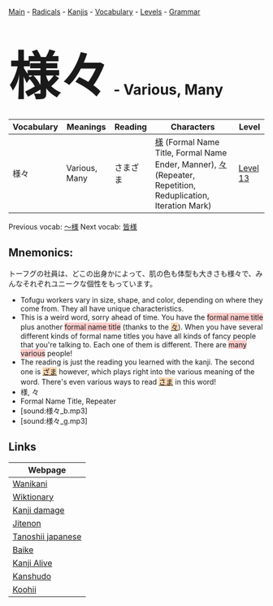 <style> bigfont {font-size: 100px}</style>
[Main](../README.md) -
[Radicals](../radicals.md) -
[Kanjis](../kanjis.md) -
[Vocabulary](../vocabulary.md) -
[Levels](../levels.md) -
[Grammar](../grammar.md)
# <bigfont> 様々</bigfont> - Various, Many 

| Vocabulary | Meanings | Reading | Characters | Level |
| --- | --- | --- | --- | --- |
| 様々 | Various, Many | さまざま |  [様](../kanjis/様.md) (Formal Name Title, Formal Name Ender, Manner), [々](../kanjis/々.md) (Repeater, Repetition, Reduplication, Iteration Mark) | [Level 13](../levels/wk_level13.md) |

Previous vocab: [〜様](〜様.md) Next vocab: [皆様](皆様.md) 

## Mnemonics:
トーフグの社員は、どこの出身かによって、肌の色も体型も大きさも様々で、みんなそれぞれユニークな個性をもっています。
* Tofugu workers vary in size, shape, and color, depending on where they come from. They all have unique characteristics.
* This is a weird word, sorry ahead of time. You have the <span style="background-color:#ffcccb"> formal name title</span> plus another <span style="background-color:#ffcccb"> formal name title</span> (thanks to the <span style="background-color:#fed8b1"> [々](https://jisho.org/search/々)</span>). When you have several different kinds of formal name titles you have all kinds of fancy people that you're talking to. Each one of them is different. There are <span style="background-color:#ffcccb"> many</span> <span style="background-color:#ffcccb"> various</span> people!
* The reading is just the reading you learned with the kanji. The second one is <span style="background-color:#fed8b1"> [ざま](https://jisho.org/search/ざま)</span> however, which plays right into the various meaning of the word. There's even various ways to read <span style="background-color:#fed8b1"> [さま](https://jisho.org/search/さま)</span> in this word!
* 様, 々
* Formal Name Title, Repeater
* [sound:様々_b.mp3]
* [sound:様々_g.mp3]


## Links 

| Webpage |
| --- |
| [Wanikani          ](https://www.wanikani.com/kanji/様々) |
| [Wiktionary        ](https://en.wiktionary.org/wiki/様々) |
| [Kanji damage      ](http://www.kanjidamage.com/kanji/search?utf8=✓&q=様々) |
| [Jitenon           ](https://jitenon.com/kanji/様々) |
| [Tanoshii japanese ](https://www.tanoshiijapanese.com/dictionary/kanji.cfm?k=様々) |
| [Baike             ](https://baike.baidu.com/item/様々) |
| [Kanji Alive       ](https://app.kanjialive.com/様々) |
| [Kanshudo          ](https://www.kanshudo.com/searchmn?q=様々) |
| [Koohii            ](https://kanji.koohii.com/study/kanji/様々) |
